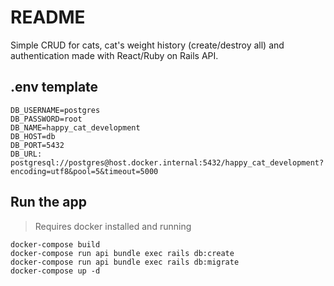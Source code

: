 # README

Simple CRUD for cats, cat's weight history (create/destroy all) and authentication made with React/Ruby on Rails API.

## .env template

```
DB_USERNAME=postgres
DB_PASSWORD=root
DB_NAME=happy_cat_development
DB_HOST=db
DB_PORT=5432
DB_URL: postgresql://postgres@host.docker.internal:5432/happy_cat_development?encoding=utf8&pool=5&timeout=5000
```

## Run the app
> Requires docker installed and running

```
docker-compose build
docker-compose run api bundle exec rails db:create
docker-compose run api bundle exec rails db:migrate
docker-compose up -d
```
